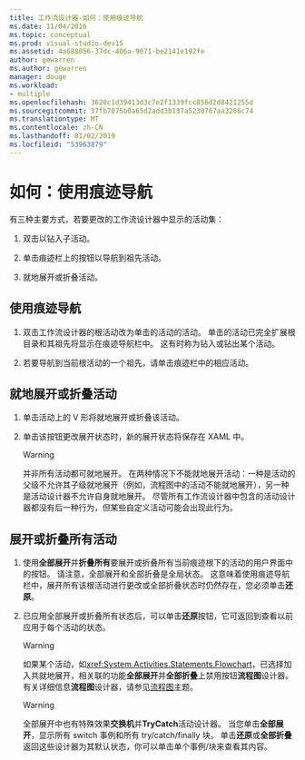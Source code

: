 ```yaml
---
title: 工作流设计器-如何：使用痕迹导航
ms.date: 11/04/2016
ms.topic: conceptual
ms.prod: visual-studio-dev15
ms.assetid: 4a688056-37dc-406a-9071-be2141e192fe
author: gewarren
ms.author: gewarren
manager: douge
ms.workload:
- multiple
ms.openlocfilehash: 3620c1d39413d3c7e2f1339fcc856d2d8421255d
ms.sourcegitcommit: 37fb7075b0a65d2add3b137a5230767aa3266c74
ms.translationtype: MT
ms.contentlocale: zh-CN
ms.lasthandoff: 01/02/2019
ms.locfileid: "53963879"
---
```

# <a name="how-to-use-breadcrumb-navigation"></a>如何：使用痕迹导航

有三种主要方式，若要更改的工作流设计器中显示的活动集：

1.  双击以钻入子活动。

2.  单击痕迹栏上的按钮以导航到祖先活动。

3.  就地展开或折叠活动。

## <a name="using-breadcrumb-navigation"></a>使用痕迹导航

1.  双击工作流设计器的根活动改为单击的活动的活动。 单击的活动已完全扩展根目录和其祖先将显示在痕迹导航栏中。 这有时称为钻入或钻出某个活动。

2.  若要导航到当前根活动的一个祖先，请单击痕迹栏中的相应活动。

## <a name="expanding-or-collapsing-an-activity-in-place"></a>就地展开或折叠活动

1.  单击活动上的 V 形将就地展开或折叠该活动。

2.  单击该按钮更改展开状态时，新的展开状态将保存在 XAML 中。

    > [!WARNING]
    > 并非所有活动都可就地展开。 在两种情况下不能就地展开活动：一种是活动的父级不允许其子级就地展开（例如，流程图中的活动不能就地展开），另一种是活动设计器不允许自身就地展开。 尽管所有工作流设计器中包含的活动设计器都没有后一种行为，但某些自定义活动可能会出现此行为。

## <a name="expanding-all-or-collapsing-all-activities"></a>展开或折叠所有活动

1.  使用**全部展开**并**折叠所有**要展开或折叠所有当前痕迹根下的活动的用户界面中的按钮。 请注意，全部展开和全部折叠是全局状态。 这意味着使用痕迹导航栏中，展开所有该根活动进行更改或全部折叠状态时仍然存在，您必须单击**还原**。

2.  已应用全部展开或折叠所有状态后，可以单击**还原**按钮，它可返回到查看以前应用于每个活动的状态。

    > [!WARNING]
    > 如果某个活动，如<xref:System.Activities.Statements.Flowchart>，已选择加入共就地展开，相关联的功能**全部展开**并**全部折叠**上禁用按钮**流程图**设计器。 有关详细信息**流程图**设计器，请参见[流程图](../workflow-designer/flowchart-activity-designer.md)主题。

    > [!WARNING]
    > 全部展开中也有特殊效果**交换机**并**TryCatch**活动设计器。 当您单击**全部展开**，显示所有 switch 事例和所有 try/catch/finally 块。 单击**还原**或**全部折叠**返回这些设计器为其默认状态，你可以单击单个事例/块来查看其内容。